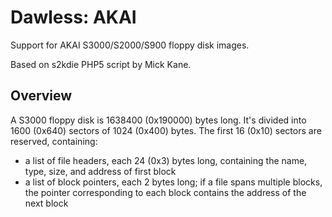 # Dawless: AKAI

Support for AKAI S3000/S2000/S900 floppy disk images.

Based on s2kdie PHP5 script by Mick Kane.

## Overview

A S3000 floppy disk is 1638400 (0x190000) bytes long.
It's divided into 1600 (0x640) sectors of 1024 (0x400) bytes.
The first 16 (0x10) sectors are reserved, containing:
* a list of file headers, each 24 (0x3) bytes long,
  containing the name, type, size, and address of first block
* a list of block pointers, each 2 bytes long;
  if a file spans multiple blocks, the pointer
  corresponding to each block contains the address
  of the next block
